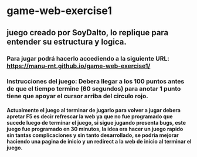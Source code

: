 # game-web-exercise1
## juego creado por SoyDalto, lo replique para entender su estructura y logica.
### Para jugar podrá hacerlo accediendo a la siguiente URL: https://manu-rnt.github.io/game-web-exercise1/
### Instrucciones del juego: Debera llegar a los 100 puntos antes de que el tiempo termine (60 segundos) para anotar 1 punto tiene que apoyar el cursor arriba del circulo rojo. 
#### Actualmente el juego al terminar de jugarlo para volver a jugar debera apretar F5 es decir refrescar la web ya que no fue programado que sucede luego de terminar el juego, si sigue jugando presenta bugs, este juego fue programado en 30 minutos, la idea era hacer un juego rapido sin tantas complicaciones y sin tanto desarrollado, se podria mejorar haciendo una pagina de inicio y un redirect a la web de inicio al terminar el juego. 
